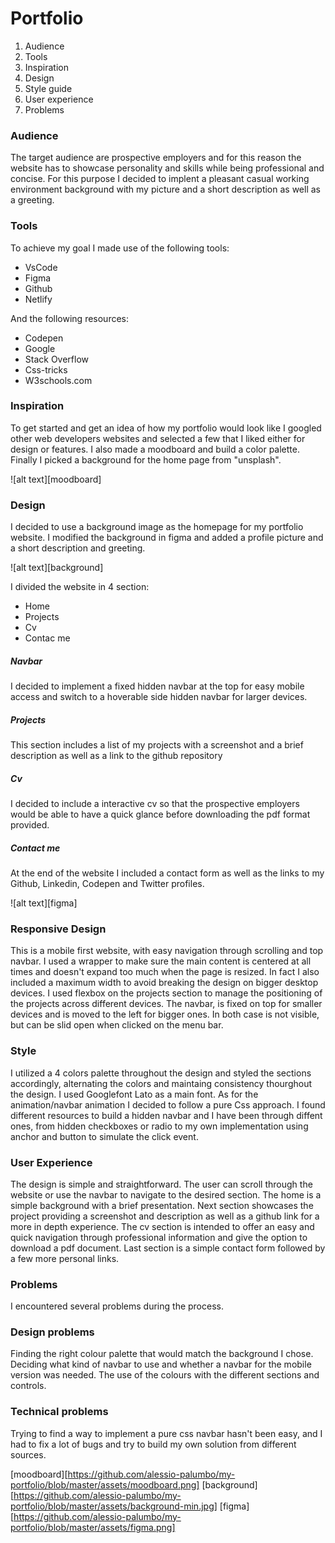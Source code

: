 # Portfolio

1. Audience
2. Tools
3. Inspiration
4. Design
5. Style guide
6. User experience
7. Problems

### Audience
The target audience are prospective employers and for this reason the website has to showcase personality and skills while being professional and concise.
For this purpose I decided to implent a pleasant casual working environment background with my picture and a short description as well as a greeting.

### Tools
To achieve my goal I made use of the following tools:
* VsCode
* Figma
* Github
* Netlify

And the following resources:
* Codepen
* Google
* Stack Overflow
* Css-tricks
* W3schools.com

### Inspiration
To get started and get an idea of how my portfolio would look like I googled other web developers websites and selected a few that I liked either for design or features. I also made a moodboard and build a color palette. Finally I picked a background for the home page from "unsplash".

![alt text][moodboard]

### Design
I decided to use a background image as the homepage for my portfolio website. I modified the background in figma and added a profile picture and a short description and greeting. 

![alt text][background]

I divided the website in 4 section:
* Home
* Projects
* Cv
* Contac me
##### Navbar
I decided to implement a fixed hidden navbar at the top for easy mobile access and switch to a hoverable side hidden navbar for larger devices.
##### Projects
This section includes a list of my projects with a screenshot and a brief description as well as a link to the github repository
##### Cv
I decided to include a interactive cv so that the prospective employers would be able to have a quick glance before downloading the pdf format provided.
##### Contact me
At the end of the website I included a contact form as well as the links to my Github, Linkedin, Codepen and Twitter profiles.

![alt text][figma]

### Responsive Design
This is a mobile first website, with easy navigation through scrolling and top navbar. I used a wrapper to make sure the main content is centered at all times and doesn't expand too much when the page is resized. In fact I also included a maximum width to avoid breaking the design on bigger desktop devices. I used flexbox on the projects section to manage the positioning of the projects across different devices.
The navbar, is fixed on top for smaller devices and is moved to the left for bigger ones. In both case is not visible, but can be slid open when clicked on the menu bar.

### Style
I utilized a 4 colors palette throughout the design and styled the sections accordingly, alternating the colors and maintaing consistency thourghout the design. I used Googlefont Lato as a main font. As for the animation/navbar animation I decided to follow a pure Css approach. I found different resources to build a hidden navbar and I have been through diffent ones, from hidden checkboxes or radio to my own implementation using anchor and button to simulate the click event.

### User Experience
The design is simple and straightforward. The user can scroll through the website or use the navbar to navigate to the desired section.
The home is a simple background with a brief presentation.
Next section showcases the project providing a screenshot and description as well as a github link for a more in depth experience.
The cv section is intended to offer an easy and quick navigation through professional information and give the option to download a pdf document. Last section is a simple contact form followed by a few more personal links.

### Problems
I encountered several problems during the process.
### Design problems
Finding the right colour palette that would match the background I chose. Deciding what kind of navbar to use and whether a navbar for the mobile version was needed. The use of the colours with the different sections and controls. 
### Technical problems
Trying to find a way to implement a pure css navbar hasn't been easy, and I had to fix a lot of bugs and try to build my own solution from different sources.

[moodboard][https://github.com/alessio-palumbo/my-portfolio/blob/master/assets/moodboard.png]
[background][https://github.com/alessio-palumbo/my-portfolio/blob/master/assets/background-min.jpg]
[figma][https://github.com/alessio-palumbo/my-portfolio/blob/master/assets/figma.png]